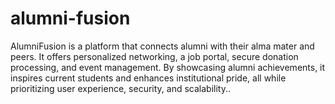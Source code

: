 # alumni-fusion
AlumniFusion is a platform that connects alumni with their alma mater and peers. It offers personalized networking, a job portal, secure donation processing, and event management. By showcasing alumni achievements, it inspires current students and enhances institutional pride, all while prioritizing user experience, security, and scalability..
